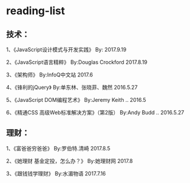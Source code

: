 # reading-list

## 技术：

1、《JavaScript设计模式与开发实践》 By:  2017.9.19

2、《JavaScript语言精粹》 By:Douglas Crockford  2017.8.19

3、《架构师》 By:InfoQ中文站  2017.6

4、《锋利的jQuery》 By:单东林、张晓菲、魏然   2016.5.27

5、《JavaScript DOM编程艺术》 By:Jeremy Keith ..   2016.5

6、《精通CSS 高级Web标准解决方案》（第2版） By:Andy Budd ..  2016.5.27


## 理财：

1、《富爸爸穷爸爸》 By:罗伯特.清崎   2017.8.5

2、《她理财 基金定投，怎么办？》 By:她理财网   2017.8

3、《跟钱钱学理财》 By:水湄物语   2017.7.16
